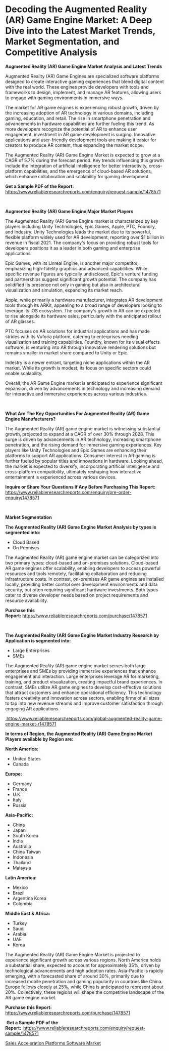 <p><h1>Decoding the Augmented Reality (AR) Game Engine Market: A Deep Dive into the Latest Market Trends, Market Segmentation, and Competitive Analysis</h1></p><p><strong>Augmented Reality (AR) Game Engine Market Analysis and Latest Trends</strong></p>
<p><p>Augmented Reality (AR) Game Engines are specialized software platforms designed to create interactive gaming experiences that blend digital content with the real world. These engines provide developers with tools and frameworks to design, implement, and manage AR features, allowing users to engage with gaming environments in immersive ways. </p><p>The market for AR game engines is experiencing robust growth, driven by the increasing adoption of AR technology in various domains, including gaming, education, and retail. The rise in smartphone penetration and advancements in hardware capabilities are further fueling this trend. As more developers recognize the potential of AR to enhance user engagement, investment in AR game development is surging. Innovative applications and user-friendly development tools are making it easier for creators to produce AR content, thus expanding the market scope.</p><p>The Augmented Reality (AR) Game Engine Market is expected to grow at a CAGR of 5.7% during the forecast period. Key trends influencing this growth include the integration of artificial intelligence for better interactivity, cross-platform capabilities, and the emergence of cloud-based AR solutions, which enhance collaboration and scalability for gaming development.</p></p>
<p><strong>Get a Sample PDF of the Report:&nbsp;</strong> <a href="https://www.reliableresearchreports.com/enquiry/request-sample/1478571?utm_campaign=2246&utm_medium=2&utm_source=Github&utm_content=ia&utm_term=23032025&utm_id=augmented-reality-ar-game-engine">https://www.reliableresearchreports.com/enquiry/request-sample/1478571</a></p>
<p>&nbsp;</p>
<p><strong>Augmented Reality (AR) Game Engine Major Market Players</strong></p>
<p><p>The Augmented Reality (AR) Game Engine market is characterized by key players including Unity Technologies, Epic Games, Apple, PTC, Foundry, and Indestry. Unity Technologies leads the market due to its powerful, flexible platform widely used for AR development, reporting over $1 billion in revenue in fiscal 2021. The company's focus on providing robust tools for developers positions it as a leader in both gaming and enterprise applications.</p><p>Epic Games, with its Unreal Engine, is another major competitor, emphasizing high-fidelity graphics and advanced capabilities. While specific revenue figures are typically undisclosed, Epic's venture funding and partnerships suggest significant growth potential. The company has solidified its presence not only in gaming but also in architectural visualization and simulation, expanding its market reach.</p><p>Apple, while primarily a hardware manufacturer, integrates AR development tools through its ARKit, appealing to a broad range of developers looking to leverage its iOS ecosystem. The company's growth in AR can be expected to rise alongside its hardware sales, particularly with the anticipated rollout of AR glasses.</p><p>PTC focuses on AR solutions for industrial applications and has made strides with its Vuforia platform, catering to enterprises needing visualization and training capabilities. Foundry, known for its visual effects software, is venturing into AR through innovative rendering solutions but remains smaller in market share compared to Unity or Epic.</p><p>Indestry is a newer entrant, targeting niche applications within the AR market. While its growth is modest, its focus on specific sectors could enable scalability.</p><p>Overall, the AR Game Engine market is anticipated to experience significant expansion, driven by advancements in technology and increasing demand for interactive and immersive experiences across various industries.</p></p>
<p>&nbsp;</p>
<p><strong>What Are The Key Opportunities For Augmented Reality (AR) Game Engine Manufacturers?</strong></p>
<p><p>The Augmented Reality (AR) game engine market is witnessing substantial growth, projected to expand at a CAGR of over 30% through 2028. This surge is driven by advancements in AR technology, increasing smartphone penetration, and the rising demand for immersive gaming experiences. Key players like Unity Technologies and Epic Games are enhancing their platforms to support AR applications. Consumer interest in AR gaming is further fueled by popular titles and innovations in hardware. Looking ahead, the market is expected to diversify, incorporating artificial intelligence and cross-platform compatibility, ultimately reshaping how interactive entertainment is experienced across various devices.</p></p>
<p><strong>Inquire or Share Your Questions If Any Before Purchasing This Report:</strong> <a href="https://www.reliableresearchreports.com/enquiry/pre-order-enquiry/1478571?utm_campaign=2246&utm_medium=2&utm_source=Github&utm_content=ia&utm_term=23032025&utm_id=augmented-reality-ar-game-engine">https://www.reliableresearchreports.com/enquiry/pre-order-enquiry/1478571</a></p>
<p>&nbsp;</p>
<p><strong>Market Segmentation</strong></p>
<p><strong>The Augmented Reality (AR) Game Engine Market Analysis by types is segmented into:</strong></p>
<p><ul><li>Cloud Based</li><li>On Premises</li></ul></p>
<p><p>The Augmented Reality (AR) game engine market can be categorized into two primary types: cloud-based and on-premises solutions. Cloud-based AR game engines offer scalability, enabling developers to access powerful resources and tools remotely, facilitating collaboration and reducing infrastructure costs. In contrast, on-premises AR game engines are installed locally, providing better control over development environments and data security, but often requiring significant hardware investments. Both types cater to diverse developer needs based on project requirements and resource availability.</p></p>
<p><strong>Purchase this Report:&nbsp;</strong><a href="https://www.reliableresearchreports.com/purchase/1478571?utm_campaign=2246&utm_medium=2&utm_source=Github&utm_content=ia&utm_term=23032025&utm_id=augmented-reality-ar-game-engine">https://www.reliableresearchreports.com/purchase/1478571</a></p>
<p>&nbsp;</p>
<p><strong>The Augmented Reality (AR) Game Engine Market Industry Research by Application is segmented into:</strong></p>
<p><ul><li>Large Enterprises</li><li>SMEs</li></ul></p>
<p><p>The Augmented Reality (AR) game engine market serves both large enterprises and SMEs by providing immersive experiences that enhance engagement and interaction. Large enterprises leverage AR for marketing, training, and product visualization, creating impactful brand experiences. In contrast, SMEs utilize AR game engines to develop cost-effective solutions that attract customers and enhance operational efficiency. This technology fosters creativity and innovation across sectors, enabling firms of all sizes to tap into new revenue streams and improve customer satisfaction through engaging AR applications.</p></p>
<p><a href="https://www.reliableresearchreports.com/global-augmented-reality-game-engine-market-r1478571?utm_campaign=2246&utm_medium=2&utm_source=Github&utm_content=ia&utm_term=23032025&utm_id=augmented-reality-ar-game-engine">&nbsp;https://www.reliableresearchreports.com/global-augmented-reality-game-engine-market-r1478571</a></p>
<p><strong>In terms of Region, the Augmented Reality (AR) Game Engine Market Players available by Region are:</strong></p>
<p>
    <p> <strong> North America: </strong>
        <ul>
            <li>United States</li>
            <li>Canada</li>
        </ul>
        </p> 
    <p> <strong> Europe: </strong>
        <ul>
            <li>Germany</li>
            <li>France</li>
            <li>U.K.</li>
            <li>Italy</li>
            <li>Russia</li>
        </ul>
        </p> 
    <p> <strong> Asia-Pacific: </strong>
        <ul>
            <li>China</li>
            <li>Japan</li>
            <li>South Korea</li>
            <li>India</li>
            <li>Australia</li>
            <li>China Taiwan</li>
            <li>Indonesia</li>
            <li>Thailand</li>
            <li>Malaysia</li>
        </ul>
        </p> 
    <p> <strong> Latin America: </strong>
        <ul>
            <li>Mexico</li>
            <li>Brazil</li>
            <li>Argentina Korea</li>
            <li>Colombia</li>
        </ul>
        </p> 
    <p> <strong> Middle East & Africa: </strong>
        <ul>
            <li>Turkey</li>
            <li>Saudi</li>
            <li>Arabia</li>
            <li>UAE</li>
            <li>Korea</li>
        </ul>
    </p>
    </p>
<p><p>The Augmented Reality (AR) Game Engine Market is projected to experience significant growth across various regions. North America holds a substantial share, expected to account for approximately 35%, driven by technological advancements and high adoption rates. Asia-Pacific is rapidly emerging, with a forecasted share of around 30%, primarily due to increased mobile penetration and gaming popularity in countries like China. Europe follows closely at 25%, while China is anticipated to represent about 20%. Collectively, these regions will shape the competitive landscape of the AR game engine market.</p></p>
<p><strong>Purchase this Report: </strong><a href="https://www.reliableresearchreports.com/purchase/1478571?utm_campaign=2246&utm_medium=2&utm_source=Github&utm_content=ia&utm_term=23032025&utm_id=augmented-reality-ar-game-engine">https://www.reliableresearchreports.com/purchase/1478571</a></p>
<p>&nbsp;<strong>Get a Sample PDF of the Report:&nbsp;&nbsp;</strong><a href="https://www.reliableresearchreports.com/enquiry/request-sample/1478571?utm_campaign=2246&utm_medium=2&utm_source=Github&utm_content=ia&utm_term=23032025&utm_id=augmented-reality-ar-game-engine">https://www.reliableresearchreports.com/enquiry/request-sample/1478571</a></p>
<p><strong></strong></p>
<p><p><a href="https://github.com/shondapmbau/Market-Research-Report-List-1/blob/main/sales-acceleration-platforms-software-market.md?utm_campaign=2246&utm_medium=2&utm_source=Github&utm_content=ia&utm_term=23032025&utm_id=augmented-reality-ar-game-engine">Sales Acceleration Platforms Software Market</a></p></p>